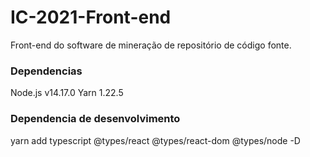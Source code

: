 # IC-2021-Front-end
Front-end do software de mineração de repositório de código fonte.

### Dependencias
Node.js v14.17.0
Yarn 1.22.5


### Dependencia de desenvolvimento
yarn add typescript @types/react @types/react-dom @types/node -D